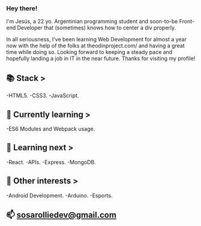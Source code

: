 ### Hey there!

I'm Jesús, a 22 yo. Argentinian programming student and soon-to-be Front-end Developer that (sometimes) knows how to center a div properly.

In all seriousness, I've been learning Web Development for almost a year now with the help of the folks at theodinproject.com/ and having a great time while doing so. Looking forward to keeping a steady pace and hopefully landing a job in IT in the near future.
Thanks for visiting my profile!

📚 Stack >
---
  -HTML5.
  -CSS3.
  -JavaScript.


🌱 Currently learning >
  ---
   -ES6 Modules and Webpack usage.


🔭 Learning next >
---
  -React.
  -APIs.
  -Express.
  -MongoDB.


💬 Other interests >
---
  -Android Development.
  -Arduino.
  -Esports.

📫 sosarolliedev@gmail.com
---
<!--
**sosarollie/sosarollie** is a ✨ _special_ ✨ repository because its `README.md` (this file) appears on your GitHub profile.

Here are some ideas to get you started:

- 🔭 I’m currently working on ...
- 🌱 I’m currently learning ...
- 👯 I’m looking to collaborate on ...
- 🤔 I’m looking for help with ...
- 💬 Ask me about ...
- 📫 How to reach me: ...
- 😄 Pronouns: ...
- ⚡ Fun fact: ...
-->
